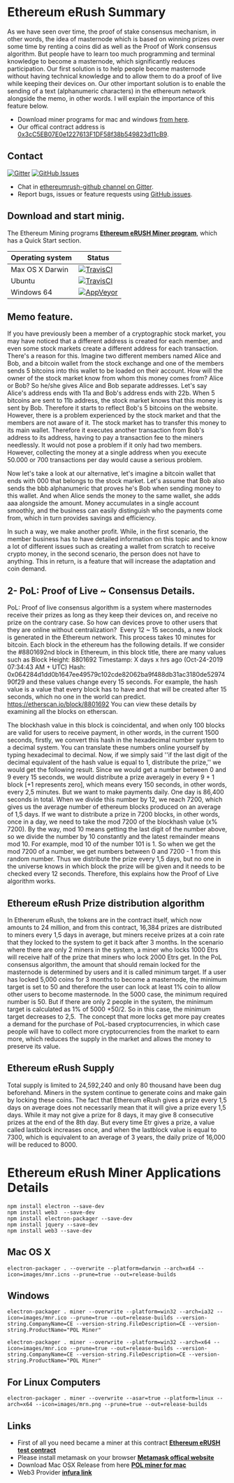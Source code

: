 # Ethereum eRush Summary

As we have seen over time, the proof of stake consensus mechanism, in other words, the idea of masternode which is based on winning prizes over some time by renting a coins did as well as the Proof of Work consensus algorithm. But people have to learn too much programming and terminal knowledge to become a masternode, which significantly reduces participation. Our first solution is to help people become masternode without having technical knowledge and to allow them to do a proof of live while keeping their devices on. Our other important solution is to enable the sending of a text (alphanumeric characters) in the ethereum network alongside the memo, in other words. I will explain the importance of this feature below.

- Download miner programs for mac and windows [from here](https://github.com/Ethereum-Rush/ethereumrush/releases/tag/2.3).
- Our offical contract address is [0x3cC5EB07E0e1227613F1DF58f38b549823d11cB9](https://etherscan.io/address/0x3cC5EB07E0e1227613F1DF58f38b549823d11cB9).

## Contact
[![Gitter](https://img.shields.io/gitter/room/nwjs/nw.js.svg)](https://gitter.im/ethereumrush-github/)
[![GitHub Issues](https://img.shields.io/badge/open%20issues-0-yellow.svg)](https://github.com/omgbbqhaxx/EthereumRushMiner/issues)

- Chat in [ethereumrush-github channel on Gitter](https://gitter.im/ethereumrush-github).
- Report bugs, issues or feature requests using [GitHub issues](issues/new).


## Download and start minig.

The Ethereum Mining programs  **[Ethereum eRUSH Miner program](https://github.com/Ethereum-Rush/ethereumrush/releases/tag/2.0)**, which
has a Quick Start section.

Operating system | Status
---------------- | ----------
Max OS X Darwin  | [![TravisCI](https://img.shields.io/badge/build-passing-brightgreen.svg)](https://travis-ci.org/ethereumrush/ethereumrush-github)
Ubuntu  | [![TravisCI](https://img.shields.io/badge/build-passing-brightgreen.svg)](https://travis-ci.org/ethereumrush/ethereumrush-github)
Windows 64         | [![AppVeyor](https://img.shields.io/badge/build-passing-brightgreen.svg)](https://ci.appveyor.com/project/ethereumrush/ethereumrush-github)



## Memo feature.

If you have previously been a member of a cryptographic stock market, you may have noticed that a different address is created for each member, and even some stock markets create a different address for each transaction. There's a reason for this. Imagine two different members named Alice and Bob, and a bitcoin wallet from the stock exchange and one of the members sends 5 bitcoins into this wallet to be loaded on their account. How will the owner of the stock market know from whom this money comes from? Alice or Bob? So he/she gives Alice and Bob separate addresses. Let's say Alice's address ends with 11a and Bob's address ends with 22b. When 5 bitcoins are sent to 11b address, the stock market knows that this money is sent by Bob. Therefore it starts to reflect Bob's 5 bitcoins on the website. However, there is a problem experienced by the stock market and that the members are not aware of it. The stock market has to transfer this money to its main wallet. Therefore it executes another transaction from Bob's address to its address, having to pay a transaction fee to the miners needlessly. It would not pose a problem if it only had two members. However, collecting the money at a single address when you execute 50.000 or 700 transactions per day would cause a serious problem.

Now let's take a look at our alternative, let's imagine a bitcoin wallet that ends with 000 that belongs to the stock market. Let's assume that Bob also sends the bbb alphanumeric that proves he's Bob when sending money to this wallet.
And when Alice sends the money to the same wallet, she adds aaa alongside the amount. Money accumulates in a single account smoothly, and the business can easily distinguish who the payments come from, which in turn provides savings and efficiency.

In such a way, we make another profit. While, in the first scenario, the member business has to have detailed information on this topic and to know a lot of different issues such as creating a wallet from scratch to receive crypto money, in the second scenario, the person does not have to anything. This in return, is a feature that will increase the adaptation and coin demand.

## 2- PoL: Proof of Live ~ Consensus Details.

PoL: Proof of live consensus algorithm is a system where masternodes receive their prizes as long as they keep their devices on, and receive no prize on the contrary case. So how can devices prove to other users that they are online without centralization? 
Every 12 ~ 15 seconds, a new block is generated in the Ethereum network. This process takes 10 minutes for bitcoin. Each block in the ethereum has the following details.  If we consider the #8801692nd block in Ethereum, in this block title, there are many values such as
Block Height: 8801692
Timestamp: X days x hrs ago (Oct-24-2019 07:34:43 AM + UTC)
Hash: 0x064284d1dd0b1647ee49579c102cde82062ba9f488db31ac3180de5297490f29
and these values change every 15 seconds. For example, the hash value is a value that every block has to have and that will be created after 15 seconds, which no one in the world can predict.
https://etherscan.io/block/8801692 You can view these details by examining all the blocks on etherscan.  

The blockhash value in this block is coincidental, and when only 100 blocks are valid for users to receive payment, in other words, in the current 1500 seconds, firstly, we convert this hash in the hexadecimal number system to a decimal system. You can translate these numbers online yourself by typing hexadecimal to decimal. Now, if we simply said ''if the last digit of the decimal equivalent of the hash value is equal to 1, distribute the prize,'' we would get the following result. Since we would get a number between 0 and 9 every 15 seconds, we would distribute a prize averagely in every 9 + 1 block [+1 represents zero], which means every 150 seconds, in other words, every 2,5 minutes. But we want to make payments daily. One day is 86,400 seconds in total. When we divide this number by 12, we reach 7200, which gives us the average number of ethereum blocks produced on an average of 1,5 days. If we want to distribute a prize in 7200 blocks, in other words, once in a day, we need to take the mod 7200 of the blockhash value (x% 7200). By the way, mod 10 means getting the last digit of the number above, so we divide the number by 10 constantly and the latest remainder means mod 10. For example, mod 10 of the number 101 is 1. So when we get the mod 7200 of a number, we get numbers between 0 and 7200 - 1 from this random number. Thus we distribute the prize every 1,5 days, but no one in the universe knows in which block the prize will be given and it needs to be checked every 12 seconds. Therefore, this explains how the Proof of Live algorithm works.


## Ethereum eRush Prize distribution algorithm
In Ethererum eRush, the tokens are in the contract itself, which now amounts to 24 million, and from this contract, 16,384 prizes are distributed to miners every 1,5 days in average, but miners receive prizes at a coin rate that they locked to the system to get it back after 3 months. In the scenario where there are only 2 miners in the system, a miner who locks 1000 Etrs will receive half of the prize that miners who lock 2000 Etrs get.
In the PoL consensus algorithm, the amount that should remain locked for the masternode is determined by users and it is called minimum target. If a user has locked 5,000 coins for 3 months to become a masternode, the minimum target is set to 50 and therefore the user can lock at least 1% coin to allow other users to become masternode. In the 5000 case, the minimum required number is 50. But if there are only 2 people in the system, the minimum target is calculated as 1% of 5000 +50/2. So in this case, the minimum target decreases to 2,5.  The concept that more locks get more pay creates a demand for the purchase of PoL-based cryptocurrencies, in which case people will have to collect more cryptocurrencies from the market to earn more, which reduces the supply in the market and allows the money to preserve its value.

## Ethereum eRush Supply
Total supply is limited to 24,592,240 and only 80 thousand have been dug beforehand.  Miners in the system continue to generate coins and make gain by locking these coins.
The fact that Ethereum eRush gives a prize every 1,5 days on average does not necessarily mean that it will give a prize every 1,5 days. While it may not give a prize for 8 days,  it may give 8 consecutive prizes at the end of the 8th day. But every time Etr gives a prize, a value called lastblock increases once, and when the lastblock value is equal to 7300, which is equivalent to an average of 3 years, the daily prize of 16,000 will be reduced to 8000.


# Ethereum eRush Miner Applications Details
```shell
npm install electron --save-dev
npm install web3  --save-dev
npm install electron-packager --save-dev
npm install jquery --save-dev
npm install web3 --save-dev
```

## Mac OS X
```shell
electron-packager . --overwrite --platform=darwin --arch=x64 --icon=images/mnr.icns --prune=true --out=release-builds
```

## Windows
```shell
electron-packager . miner --overwrite --platform=win32 --arch=ia32 --icon=images/mnr.ico --prune=true --out=release-builds --version-string.CompanyName=CE --version-string.FileDescription=CE --version-string.ProductName="POL Miner"

electron-packager . miner --overwrite --platform=win32 --arch=x64 --icon=images/mnr.ico --prune=true --out=release-builds --version-string.CompanyName=CE --version-string.FileDescription=CE --version-string.ProductName="POL Miner"

```

## For Linux Computers
```shell
electron-packager . miner --overwrite --asar=true --platform=linux --arch=x64 --icon=images/mrn.png --prune=true --out=release-builds
```


## Links
- First of all you need became a miner at this contract  **[Ethereum eRUSH test contract](https://etherscan.io/address/0x3cC5EB07E0e1227613F1DF58f38b549823d11cB9#writeContract)**
- Please install metamask on your browser  **[Metamask offical website](https://metamask.io/)**
- Download Mac OSX Release from here  **[POL miner for mac](https://github.com/Ethereum-Rush/EthereumRushMiner/releases)**
- Web3 Provider  **[infura link](https://infura.io)**
